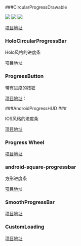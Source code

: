 ###CircularProgressDrawable

![](https://raw.githubusercontent.com/ITBox/AndroidOpenSourceCollection/master/Asset/CircularProgressDrawable-1.gif) ![](https://raw.githubusercontent.com/ITBox/AndroidOpenSourceCollection/master/Asset/CircularProgressDrawable-2.gif) ![](https://raw.githubusercontent.com/ITBox/AndroidOpenSourceCollection/master/Asset/CircularProgressDrawable-3.gif)


[项目地址](https://github.com/Sefford/CircularProgressDrawable)

### HoloCircularProgressBar  ###

Holo风格的进度条

[项目地址](https://github.com/passsy/android-HoloCircularProgressBar)

### ProgressButton ###

带有进度的按钮

[项目地址](https://github.com/f2prateek/progressbutton)：

###AndroidProgressHUD  ###

IOS风格的进度条

[项目地址](https://github.com/anupamdhanuka/AndroidProgressHUD)

### Progress Wheel ###

[项目地址](https://github.com/Todd-Davies/ProgressWheel)

### android-square-progressbar ###
方形进度条


[项目地址](https://github.com/mrwonderman/android-square-progressbar)

### SmoothProgressBar ###

[项目地址](https://github.com/castorflex/SmoothProgressBar)

### CustomLoading ###

[项目地址](https://github.com/stormzhang/CustomLoading)
